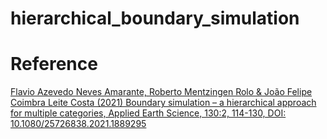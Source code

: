 # hierarchical_boundary_simulation

# Reference

[Flavio Azevedo Neves Amarante, Roberto Mentzingen Rolo & João Felipe Coimbra Leite Costa (2021) Boundary simulation – a hierarchical approach for multiple categories, Applied Earth Science, 130:2, 114-130, DOI: 10.1080/25726838.2021.1889295](https://www.tandfonline.com/doi/full/10.1080/25726838.2021.1889295?scroll=top&needAccess=true)
